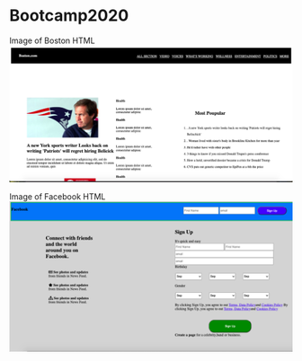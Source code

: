 # Bootcamp2020


Image of Boston HTML
![Image of Boston HTML](https://github.com/JohnbelMDev/Bootcamp2020/blob/master/Homework/Week2/Newspapers%20with%20css/Boston/img/Boston.png?raw=true)





Image of Facebook HTML
![Image of Boston HTML](https://github.com/JohnbelMDev/Bootcamp2020/blob/master/Homework/Week2/day2/Facebook1/img/Facebookpic.png?raw=true)
